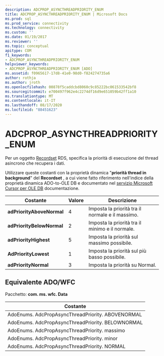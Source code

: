 ```yaml
---
description: ADCPROP_ASYNCTHREADPRIORITY_ENUM
title: ADCPROP_ASYNCTHREADPRIORITY_ENUM | Microsoft Docs
ms.prod: sql
ms.prod_service: connectivity
ms.technology: connectivity
ms.custom: ''
ms.date: 01/19/2017
ms.reviewer: ''
ms.topic: conceptual
apitype: COM
f1_keywords:
- ADCPROP_ASYNCTHREADPRIORITY_ENUM
helpviewer_keywords:
- ADCPROP_ASYNCTHREADPRIORITY_ENUM [ADO]
ms.assetid: f0965617-17d8-41e0-98d0-f824274735a6
author: rothja
ms.author: jroth
ms.openlocfilehash: 00878f5caddcbd8060c9c85222bc061533542bf8
ms.sourcegitcommit: e700497f962e4c2274df16d9e651059b42ff1a10
ms.translationtype: MT
ms.contentlocale: it-IT
ms.lasthandoff: 08/17/2020
ms.locfileid: "88451623"
---
```

# <a name="adcprop_asyncthreadpriority_enum"></a>ADCPROP_ASYNCTHREADPRIORITY_ENUM
Per un oggetto [Recordset](../../../ado/reference/ado-api/recordset-object-ado.md) RDS, specifica la priorità di esecuzione del thread asincrono che recupera i dati.  
  
 Utilizzare queste costanti con la proprietà dinamica "**priorità thread in background**" del **Recordset** , a cui viene fatto riferimento nell'indice della proprietà dinamica ADO-to-OLE DB e documentato nel [servizio Microsoft Cursor per OLE DB](../../../ado/guide/appendixes/microsoft-cursor-service-for-ole-db-ado-service-component.md) documentazione.  
  
|Costante|Valore|Descrizione|  
|--------------|-----------|-----------------|  
|**adPriorityAboveNormal**|4|Imposta la priorità tra il normale e il massimo.|  
|**adPriorityBelowNormal**|2|Imposta la priorità tra il minimo e il normale.|  
|**adPriorityHighest**|5|Imposta la priorità sul massimo possibile.|  
|**AdPriorityLowest**|1|Imposta la priorità sul più basso possibile.|  
|**adPriorityNormal**|3|Imposta la priorità su Normal.|  
  
## <a name="adowfc-equivalent"></a>Equivalente ADO/WFC  
 Pacchetto: **com. ms. wfc. Data**  
  
|Costante|  
|--------------|  
|AdoEnums. AdcPropAsyncThreadPriority. ABOVENORMAL|  
|AdoEnums. AdcPropAsyncThreadPriority. BELOWNORMAL|  
|AdoEnums. AdcPropAsyncThreadPriority. massimo|  
|AdoEnums. AdcPropAsyncThreadPriority. minor|  
|AdoEnums. AdcPropAsyncThreadPriority. NORMAL|
